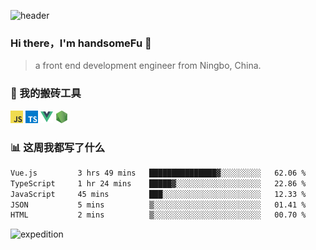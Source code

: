 ![header](https://raw.githubusercontent.com/fzq1998/fzq1998/master/header.png)

### Hi there，I'm handsomeFu 👋

> a front end development engineer from Ningbo, China.

### 🔧 我的搬砖工具
<code><img height="20" src="https://raw.githubusercontent.com/github/explore/80688e429a7d4ef2fca1e82350fe8e3517d3494d/topics/javascript/javascript.png" alt="javascript"></code>
<code><img height="20" src="https://raw.githubusercontent.com/github/explore/80688e429a7d4ef2fca1e82350fe8e3517d3494d/topics/typescript/typescript.png" alt="typescript"></code>
<code><img height="20" src="https://raw.githubusercontent.com/github/explore/80688e429a7d4ef2fca1e82350fe8e3517d3494d/topics/vue/vue.png" alt="vue"></code>
<code><img height="20" src="https://raw.githubusercontent.com/github/explore/80688e429a7d4ef2fca1e82350fe8e3517d3494d/topics/nodejs/nodejs.png" alt="nodejs"></code>



### 📊 这周我都写了什么
<!--START_SECTION:waka-->

```txt
Vue.js         3 hrs 49 mins   ███████████████▓░░░░░░░░░   62.06 %
TypeScript     1 hr 24 mins    █████▓░░░░░░░░░░░░░░░░░░░   22.86 %
JavaScript     45 mins         ███░░░░░░░░░░░░░░░░░░░░░░   12.33 %
JSON           5 mins          ▒░░░░░░░░░░░░░░░░░░░░░░░░   01.41 %
HTML           2 mins          ▒░░░░░░░░░░░░░░░░░░░░░░░░   00.70 %
```

<!--END_SECTION:waka-->


![expedition](https://raw.githubusercontent.com/fzq1998/fzq1998/master/expedition.gif)

